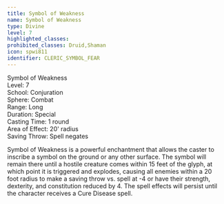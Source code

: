 ```yaml
---
title: Symbol of Weakness
name: Symbol of Weakness
type: Divine
level: 7
highlighted_classes: 
prohibited_classes: Druid,Shaman
icon: spwi811
identifier: CLERIC_SYMBOL_FEAR
---
```

Symbol of Weakness  
Level: 7  
School: Conjuration  
Sphere: Combat  
Range: Long  
Duration: Special  
Casting Time: 1 round  
Area of Effect: 20' radius  
Saving Throw: Spell negates  
  
Symbol of Weakness is a powerful enchantment that allows the caster to inscribe a symbol on the ground or any other surface. The symbol will remain there until a hostile creature comes within 15 feet of the glyph, at which point it is triggered and explodes, causing all enemies within a 20 foot radius to make a saving throw vs. spell at -4 or have their strength, dexterity, and constitution reduced by 4. The spell effects will persist until the character receives a Cure Disease spell.  
